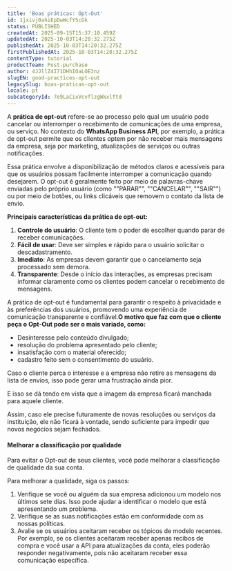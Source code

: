 ```yaml
---
title: 'Boas práticas: Opt-Out'
id: 1jxivj0ahiEpDwWcfYScGk
status: PUBLISHED
createdAt: 2025-09-15T15:37:10.459Z
updatedAt: 2025-10-03T14:20:32.275Z
publishedAt: 2025-10-03T14:20:32.275Z
firstPublishedAt: 2025-10-03T14:20:32.275Z
contentType: tutorial
productTeam: Post-purchase
author: 4JJllZ4I71DHhIOaLOE3nz
slugEN: good-practices-opt-out
legacySlug: boas-praticas-opt-out
locale: pt
subcategoryId: 7e9LaCixVcvflzgWkxlftd
---
```


A **prática de opt-out** refere-se ao processo pelo qual um usuário pode cancelar ou interromper o recebimento de comunicações de uma empresa, ou serviço. No contexto do **WhatsApp Business API**, por exemplo, a prática de opt-out permite que os clientes optem por não receber mais mensagens da empresa, seja por marketing, atualizações de serviços ou outras notificações.

Essa prática envolve a disponibilização de métodos claros e acessíveis para que os usuários possam facilmente interromper a comunicação quando desejarem. O opt-out é geralmente feito por meio de palavras-chave enviadas pelo próprio usuário (como ""PARAR"", ""CANCELAR"", ""SAIR"") ou por meio de botões, ou links clicáveis que removem o contato da lista de envio.

**Principais características da prática de opt-out:**

1. **Controle do usuário**: O cliente tem o poder de escolher quando parar de receber comunicações.
2. **Fácil de usar**: Deve ser simples e rápido para o usuário solicitar o descadastramento.
3. **Imediato**: As empresas devem garantir que o cancelamento seja processado sem demora.
4. **Transparente**: Desde o início das interações, as empresas precisam informar claramente como os clientes podem cancelar o recebimento de mensagens.

A prática de opt-out é fundamental para garantir o respeito à privacidade e às preferências dos usuários, promovendo uma experiência de comunicação transparente e confiável.**O motivo que faz com que o cliente peça o Opt-Out pode ser o mais variado, como:**

- Desinteresse pelo conteúdo divulgado;
- resolução do problema apresentado pelo cliente;
- insatisfação com o material oferecido;
- cadastro feito sem o consentimento do usuário.

Caso o cliente perca o interesse e a empresa não retire as mensagens da lista de envios, isso pode gerar uma frustração ainda pior.

E isso se dá tendo em vista que a imagem da empresa ficará manchada para aquele cliente.

Assim, caso ele precise futuramente de novas resoluções ou serviços da instituição, ele não ficará à vontade, sendo suficiente para impedir que novos negócios sejam fechados.

#### Melhorar a classificação por qualidade

Para evitar o Opt-out de seus clientes, você pode melhorar a classificação de qualidade da sua conta.

Para melhorar a qualidade, siga os passos:

1. Verifique se você ou alguém da sua empresa adicionou um modelo nos últimos sete dias. Isso pode ajudar a identificar o modelo que está apresentando um problema.
2. Verifique se as suas notificações estão em conformidade com as nossas políticas.
3. Avalie se os usuários aceitaram receber os tópicos de modelo recentes. Por exemplo, se os clientes aceitaram receber apenas recibos de compra e você usar a API para atualizações da conta, eles poderão responder negativamente, pois não aceitaram receber essa comunicação específica.
